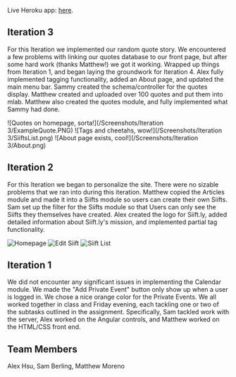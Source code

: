 Live Heroku app: [here](https://iterationnan.herokuapp.com/).

## Iteration 3
For this Iteration we implemented our random quote story. We encountered a few problems with linking our quotes database to our front page, but after some hard work (thanks Matthew!) we got it working. Wrapped up things from Iteration 1, and began laying the groundwork for Iteration 4. Alex fully implemented tagging functionality, added an About page, and updated the main menu bar. Sammy created the schema/controller for the quotes display.
Matthew created and uploaded over 100 quotes and put them into mlab. Matthew also created the quotes module, and fully implemented what Sammy had done.

![Quotes on homepage, sorta!](/Screenshots/Iteration 3/ExampleQuote.PNG)
![Tags and cheetahs, wow!](/Screenshots/Iteration 3/SiiftsList.png)
![About page exists, cool!](/Screenshots/Iteration 3/About.png)




## Iteration 2
For this Iteration we began to personalize the site. There were no sizable problems that we ran into during this iteration. Matthew copied the Articles module and made it into a Siifts module so users can create their own Siifts. Sam set up the filter for the Siifts module so that Users can only see the Siifts they themselves have created. Alex created the logo for Siift.ly, added detailed information about Siift.ly's mission, and implemented partial tag functionality.

![Homepage][Homepage]
![Edit Siift][Edit_Siift]
![Siift List][Siift_List]


## Iteration 1

We did not encounter any significant issues in implementing the Calendar module. We made the "Add Private Event" button only show up when a user is logged in. We chose a nice orange color for the Private Events. We all worked together in class and Friday evening, each tackling one or two of the subtasks outlined in the assignment. Specifically, Sam tackled work with the server, Alex worked on the Angular controls, and Matthew worked on the HTML/CSS front end.


## Team Members
Alex Hsu, Sam Berling, Matthew Moreno

[Homepage]: https://github.com/UPS-CSCI240-F16/IterationNaN/blob/master/Screenshots/Homepage.png "Screenshot of Homepage"
[Edit_Siift]: https://github.com/UPS-CSCI240-F16/IterationNaN/blob/master/Screenshots/Edit_Siift.png "Screenshot of Siift Edit Page"
[Siift_List]: https://github.com/UPS-CSCI240-F16/IterationNaN/blob/master/Screenshots/Siift_List.png "Screenshot of Homepage"
